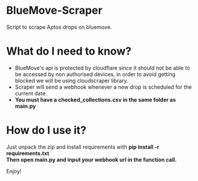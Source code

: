 # BlueMove-Scraper
Script to scrape Aptos drops on bluemove.

# What do I need to know?

* BlueMove's api is protected by cloudflare since it should not be able to be accessed by non authorised devices, in order to avoid getting blocked we will be using cloudscraper library.
* Scraper will send a webhook whenever a new drop is scheduled for the current date.
* <b>You must have a checked_collections.csv in the same folder as main.py</b>

# How do I use it?

Just unpack the zip and install requirements with <b>pip install -r requirements.txt</b>
<br>
<b>Then open main.py and input your webhook url in the function call.</b>

Enjoy!
